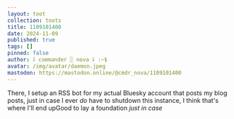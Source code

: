 ```yaml
---
layout: toot
collection: toots
title: 1109101400
date: 2024-11-09
published: true
tags: []
pinned: false
author: ⸸ commander ░ nova ⸸ :~$
avatar: /img/avatar/daemon.jpeg
mastodon: https://mastodon.online/@cmdr_nova/1109101400
---
```


There, I setup an RSS bot for my actual Bluesky account that posts my blog posts, just in case I ever *do* have to shutdown this instance, I think that's where I'll end upGood to lay a foundation _just in case_
